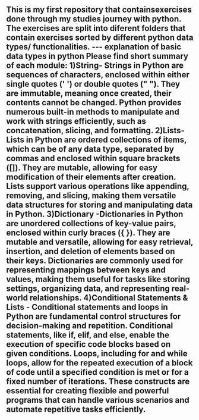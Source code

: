 This is my first repository that containsexercises done through my studies journey with python. The exercises are split into diferent folders that contain exercises sorted by different python data types/ functionalities.
--- explanation of basic data types in python
Please find short summary of each module: 1)String- Strings in Python are sequences of characters, enclosed within either single quotes (' ') or double quotes (" "). They are immutable, meaning once created, their contents cannot be changed. Python provides numerous built-in methods to manipulate and work with strings efficiently, such as concatenation, slicing, and formatting. 2)Lists- Lists in Python are ordered collections of items, which can be of any data type, separated by commas and enclosed within square brackets ([]). They are mutable, allowing for easy modification of their elements after creation. Lists support various operations like appending, removing, and slicing, making them versatile data structures for storing and manipulating data in Python. 3)Dictionary -Dictionaries in Python are unordered collections of key-value pairs, enclosed within curly braces ({ }). They are mutable and versatile, allowing for easy retrieval, insertion, and deletion of elements based on their keys. Dictionaries are commonly used for representing mappings between keys and values, making them useful for tasks like storing settings, organizing data, and representing real-world relationships. 4)Conditional Statements & Lists - Conditional statements and loops in Python are fundamental control structures for decision-making and repetition. Conditional statements, like if, elif, and else, enable the execution of specific code blocks based on given conditions. Loops, including for and while loops, allow for the repeated execution of a block of code until a specified condition is met or for a fixed number of iterations. These constructs are essential for creating flexible and powerful programs that can handle various scenarios and automate repetitive tasks efficiently.
---
